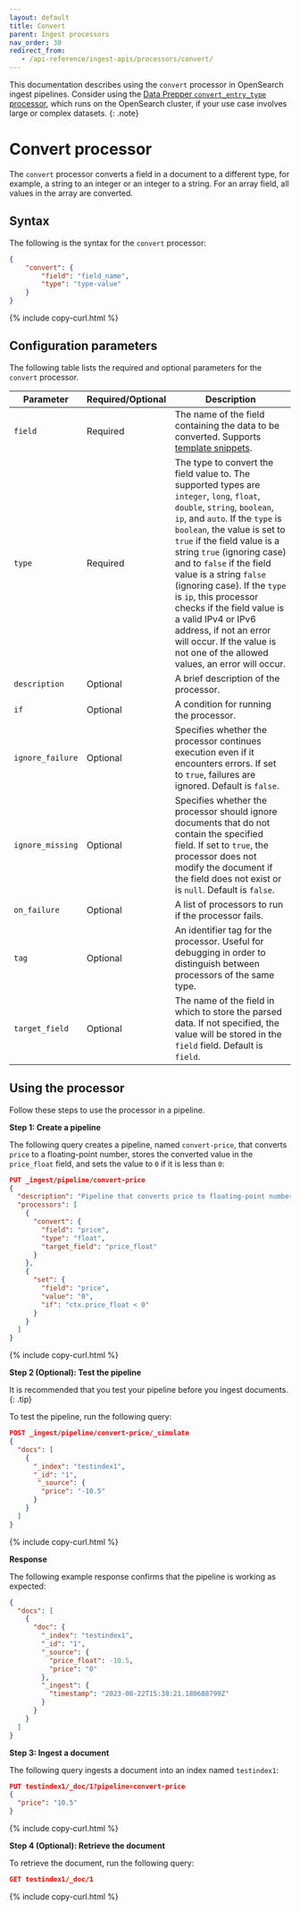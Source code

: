 ```yaml
---
layout: default
title: Convert
parent: Ingest processors
nav_order: 30
redirect_from:
   - /api-reference/ingest-apis/processors/convert/
---
```


This documentation describes using the `convert` processor in OpenSearch ingest pipelines. Consider using the [Data Prepper `convert_entry_type` processor]({{site.url}}{{site.baseurl}}/data-prepper/pipelines/configuration/processors/convert_entry_type/), which runs on the OpenSearch cluster, if your use case involves large or complex datasets.
{: .note}

# Convert processor

The `convert` processor converts a field in a document to a different type, for example, a string to an integer or an integer to a string. For an array field, all values in the array are converted. 

## Syntax

The following is the syntax for the `convert` processor: 

```json
{
    "convert": {
        "field": "field_name",
        "type": "type-value"
    }
}
```
{% include copy-curl.html %}

## Configuration parameters

The following table lists the required and optional parameters for the `convert` processor.   

Parameter | Required/Optional | Description |
|-----------|-----------|-----------|
`field`  | Required  | The name of the field containing the data to be converted. Supports [template snippets]({{site.url}}{{site.baseurl}}/ingest-pipelines/create-ingest/#template-snippets). |
`type`  | Required  | The type to convert the field value to. The supported types are `integer`, `long`, `float`, `double`, `string`, `boolean`, `ip`, and `auto`. If the `type` is `boolean`, the value is set to `true` if the field value is a string `true` (ignoring case) and to `false` if  the field value is a string `false` (ignoring case). If the `type` is `ip`, this processor checks if the field value is a valid IPv4 or IPv6 address, if not an error will occur. If the value is not one of the allowed values, an error will occur.  |
`description`  | Optional  | A brief description of the processor.  |
`if` | Optional | A condition for running the processor. |
`ignore_failure` | Optional | Specifies whether the processor continues execution even if it encounters errors. If set to `true`, failures are ignored. Default is `false`. |
`ignore_missing`  | Optional  | Specifies whether the processor should ignore documents that do not contain the specified field. If set to `true`, the processor does not modify the document if the field does not exist or is `null`. Default is `false`. |
`on_failure` | Optional | A list of processors to run if the processor fails. |
`tag` | Optional | An identifier tag for the processor. Useful for debugging in order to distinguish between processors of the same type. |
`target_field`  | Optional  | The name of the field in which to store the parsed data. If not specified, the value will be stored in the `field` field. Default is `field`.  |

## Using the processor

Follow these steps to use the processor in a pipeline.

**Step 1: Create a pipeline** 

The following query creates a pipeline, named `convert-price`, that converts `price` to a floating-point number, stores the converted value in the `price_float` field, and sets the value to `0` if it is less than `0`:

```json
PUT _ingest/pipeline/convert-price
{
  "description": "Pipeline that converts price to floating-point number and sets value to zero if price less than zero",
  "processors": [
    {
      "convert": {
        "field": "price",
        "type": "float",
        "target_field": "price_float"
      }
    },
    {
      "set": {
        "field": "price",
        "value": "0",
        "if": "ctx.price_float < 0"
      }
    }
  ]
}
```
{% include copy-curl.html %}

**Step 2 (Optional): Test the pipeline**

It is recommended that you test your pipeline before you ingest documents.
{: .tip}

To test the pipeline, run the following query:

```json
POST _ingest/pipeline/convert-price/_simulate
{
  "docs": [
    {
      "_index": "testindex1",
      "_id": "1",
       "_source": {
        "price": "-10.5"
      }
    }
  ]
}
```
{% include copy-curl.html %}

**Response**

The following example response confirms that the pipeline is working as expected: 

```json
{
  "docs": [
    {
      "doc": {
        "_index": "testindex1",
        "_id": "1",
        "_source": {
          "price_float": -10.5,
          "price": "0"
        },
        "_ingest": {
          "timestamp": "2023-08-22T15:38:21.180688799Z"
        }
      }
    }
  ]
}
```

**Step 3: Ingest a document**

The following query ingests a document into an index named `testindex1`:

```json
PUT testindex1/_doc/1?pipeline=convert-price
{
  "price": "10.5"
}
```
{% include copy-curl.html %}

**Step 4 (Optional): Retrieve the document**

To retrieve the document, run the following query:

```json
GET testindex1/_doc/1
```
{% include copy-curl.html %}
